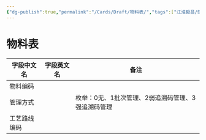 ```yaml
---
{"dg-publish":true,"permalink":"/Cards/Draft/物料表/","tags":["江淮毅昌/蝶创I-MES/MES"]}
---
```



# 物料表

| **字段中文名** | **字段英文名** | **备注**                      |
| --------- | --------- | --------------------------- |
| 物料编码      |           |                             |
| 管理方式      |           | 枚举：0无、1批次管理、2弱追溯码管理、3强追溯码管理 |
| 工艺路线编码    |           |                             |